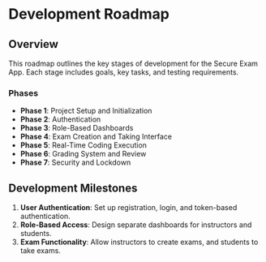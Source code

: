 # Development Roadmap

## Overview
This roadmap outlines the key stages of development for the Secure Exam App. Each stage includes goals, key tasks, and testing requirements.

### Phases
- **Phase 1**: Project Setup and Initialization
- **Phase 2**: Authentication
- **Phase 3**: Role-Based Dashboards
- **Phase 4**: Exam Creation and Taking Interface
- **Phase 5**: Real-Time Coding Execution
- **Phase 6**: Grading System and Review
- **Phase 7**: Security and Lockdown

## Development Milestones
1. **User Authentication**: Set up registration, login, and token-based authentication.
2. **Role-Based Access**: Design separate dashboards for instructors and students.
3. **Exam Functionality**: Allow instructors to create exams, and students to take exams.
